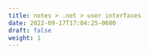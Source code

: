 ```yaml
---
title: notes > .net > user interfaces
date: 2022-09-17T17:04:25-0600
draft: false
weight: 1
---
```

